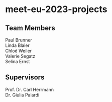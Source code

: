 # meet-eu-2023-projects
## Team Members
Paul Brunner  
Linda Blaier  
Chloé Weiler  
Valerie Segatz  
Selina Ernst
## Supervisors
Prof. Dr. Carl Herrmann  
Dr. Giulia Paiardi
